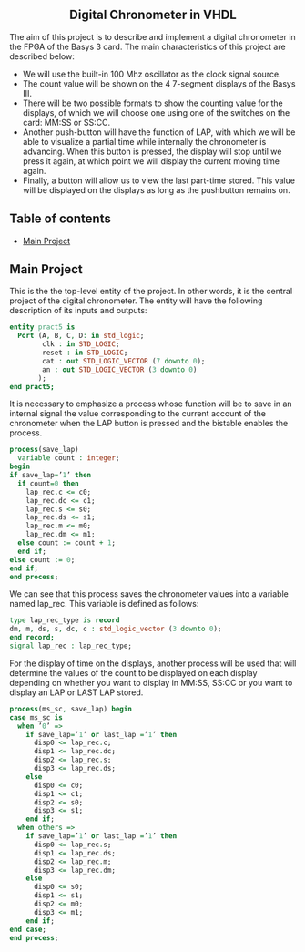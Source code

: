 <h2 align="center">Digital Chronometer in VHDL</h2>

The aim of this project is to describe and implement a digital chronometer in the FPGA of the Basys 3 card. The main characteristics of this project are described below:

- We will use the built-in 100 Mhz oscillator as the clock signal source.
- The count value will be shown on the 4 7-segment displays of the Basys III.
- There will be two possible formats to show the counting value for the displays, of which we will choose one using one of the switches on the card: MM:SS or SS:CC.
- Another push-button will have the function of LAP, with which we will be able to visualize a partial time while internally the chronometer is advancing. When this button is pressed, the display will stop until we press it again, at which point we will display the current moving time again.
- Finally, a button will allow us to view the last part-time stored. This value will be displayed on the displays as long as the pushbutton remains on.

## Table of contents

- [Main Project](#Main-project)

## Main Project

This is the the top-level entity of the project. In other words, it is the central project of the digital chronometer. The entity will have the following description of its inputs and outputs:

````VHDL
entity pract5 is 
  Port (A, B, C, D: in std_logic; 
        clk : in STD_LOGIC;
        reset : in STD_LOGIC;
        cat : out STD_LOGIC_VECTOR (7 downto 0); 
        an : out STD_LOGIC_VECTOR (3 downto 0)
       );
end pract5;
````

It is necessary to emphasize a process whose function will be to save in an internal signal the value corresponding to the current account of the chronometer when the LAP button is pressed and the bistable enables the process.

````VHDL
process(save_lap)
  variable count : integer;
begin
if save_lap=’1’ then
  if count=0 then
    lap_rec.c <= c0; 
    lap_rec.dc <= c1; 
    lap_rec.s <= s0; 
    lap_rec.ds <= s1; 
    lap_rec.m <= m0; 
    lap_rec.dm <= m1;
  else count := count + 1; 
  end if;
else count := 0;
end if;
end process;
````

We can see that this process saves the chronometer values into a variable named lap_rec. This variable is defined as follows:

````VHDL
type lap_rec_type is record
dm, m, ds, s, dc, c : std_logic_vector (3 downto 0); 
end record;
signal lap_rec : lap_rec_type;
````

For the display of time on the displays, another process will be used that will determine the values of the count to be displayed on each display depending on whether you want to display in MM:SS, SS:CC or you want to display an LAP or LAST LAP stored.

````VHDL
process(ms_sc, save_lap) begin 
case ms_sc is
  when ’0’ =>
    if save_lap=’1’ or last_lap =’1’ then
      disp0 <= lap_rec.c; 
      disp1 <= lap_rec.dc; 
      disp2 <= lap_rec.s; 
      disp3 <= lap_rec.ds;
    else
      disp0 <= c0;
      disp1 <= c1; 
      disp2 <= s0; 
      disp3 <= s1;
    end if;
  when others =>
    if save_lap=’1’ or last_lap =’1’ then 
      disp0 <= lap_rec.s;
      disp1 <= lap_rec.ds;
      disp2 <= lap_rec.m;
      disp3 <= lap_rec.dm; 
    else
      disp0 <= s0; 
      disp1 <= s1; 
      disp2 <= m0; 
      disp3 <= m1;
    end if; 
end case;
end process;
````



